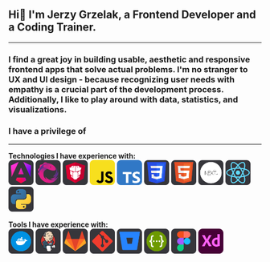 ## Hi👋 I'm Jerzy Grzelak, a Frontend Developer and a Coding Trainer.

---

### I find a great joy in building usable, aesthetic and responsive frontend apps that solve actual problems. I'm no stranger to UX and UI design - because recognizing user needs with empathy is a crucial part of the development process. Additionally, I like to play around with data, statistics, and visualizations. 
### I have a privilege of 

---

**Technologies I have experience with:**
<br>
<img src="icons/angular.svg" title="Angular" width="50px" height="50px" />
<img src="icons/rxjs.svg" width="50px" height="50px" />
<img src="icons/primeng.svg" width="50px" height="50px" />
<img src="icons/js.svg" width="50px" height="50px" />
<img src="icons/ts.svg" width="50px" height="50px" />
<img src="icons/css.svg" width="50px" height="50px" />
<img src="icons/html.svg" width="50px" height="50px" />
<img src="icons/next.svg" width="50px" height="50px" />
<img src="icons/react.svg" width="50px" height="50px" />
<img src="icons/python.svg" width="50px" height="50px" />
<br>

**Tools I have experience with:**
<br>
<img src="icons/docker.svg" width="50px" height="50px" />
<img src="icons/jenkins.svg" width="50px" height="50px" />
<img src="icons/gitlab.svg" width="50px" height="50px" />
<img src="icons/git.svg" width="50px" height="50px" />
<img src="icons/bitbucket.svg" width="50px" height="50px" />
<img src="icons/swagger.svg" width="50px" height="50px" />
<img src="icons/figma.svg" width="50px" height="50px" />
<img src="icons/xd.svg" width="50px" height="50px" />
<!--
**jerzygrzelak/jerzygrzelak** is a ✨ _special_ ✨ repository because its `README.md` (this file) appears on your GitHub profile.

Here are some ideas to get you started:

- 🔭 I’m currently working on ...
- 🌱 I’m currently learning ...
- 👯 I’m looking to collaborate on ...
- 🤔 I’m looking for help with ...
- 💬 Ask me about ...
- 📫 How to reach me: ...
- 😄 Pronouns: ...
- ⚡ Fun fact: ...
-->
